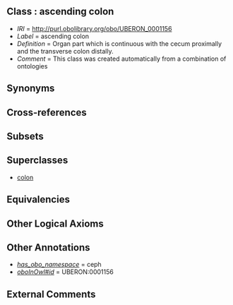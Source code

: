 
## Class : ascending colon

 * *IRI* = http://purl.obolibrary.org/obo/UBERON_0001156
 * *Label* = ascending colon
 * *Definition* = Organ part which is continuous with the cecum proximally and the transverse colon distally.
 * *Comment* = This class was created automatically from a combination of ontologies

## Synonyms


## Cross-references


## Subsets


## Superclasses

 * [colon](../../UBERON/55/UBERON_0001155.md)

## Equivalencies


## Other Logical Axioms


## Other Annotations

 * *[has_obo_namespace](../../ce/oboInOwl#hasOBONamespace.md)* = ceph
 * *[oboInOwl#id](../../id/oboInOwl#id.md)* = UBERON:0001156

## External Comments


